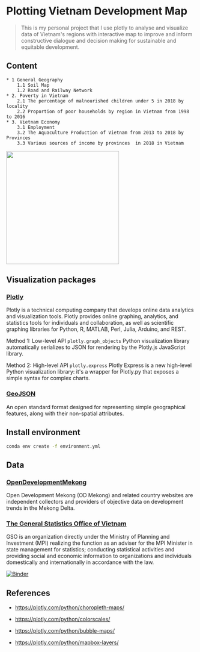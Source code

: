 # Plotting Vietnam Development Map

> This is my personal project that I use plotly to analyse and visualize data of Vietnam's regions with interactive map to improve and inform constructive dialogue and decision making for sustainable and equitable development.

## Content
    * 1 General Geography
        1.1 Soil Map
        1.2 Road and Railway Network
    * 2. Poverty in Vietnam
        2.1 The percentage of malnourished children under 5 in 2018 by locality
        2.2 Proportion of poor households by region in Vietnam from 1998 to 2016
    * 3. Vietnam Economy
        3.1 Employment
        3.2 The Aquaculture Production of Vietnam from 2013 to 2018 by Provinces
        3.3 Various sources of income by provinces  in 2018 in Vietnam

<img src="figures/vietnam_physio-2001.png" width=300>

## Visualization packages

### [Plotly](https://plotly.com/python/)
Plotly is a technical computing company that develops online data analytics and visualization tools. Plotly provides online graphing, analytics, and statistics tools for individuals and collaboration, as well as scientific graphing libraries for Python, R, MATLAB, Perl, Julia, Arduino, and REST.

Method 1: Low-level API `plotly.graph_objects`
Python visualization library automatically serializes to JSON for rendering by the Plotly.js JavaScript library.

Method 2: High-level API `plotly.express`
Plotly Express is a new high-level Python visualization library: it's a wrapper for Plotly.py that exposes a simple syntax for complex charts.

### [GeoJSON](https://geojson.org/)
An open standard format designed for representing simple geographical features, along with their non-spatial attributes.

## Install environment

```bash
conda env create -f environment.yml
```

## Data
### [OpenDevelopmentMekong](https://opendevelopmentmekong.net//)
Open Development Mekong (OD Mekong) and related country websites are independent collectors and providers of objective data on development trends in the Mekong Delta.

### [The General Statistics Office of Vietnam](https://www.gso.gov.vn/en/employment/)
GSO is an organization directly under the Ministry of Planning and Investment (MPI) realizing the function as an adviser for the MPI Minister in state management for statistics; conducting statistical activities and providing social and economic information to organizations and individuals domestically and internationally in accordance with the law.

[![Binder](https://mybinder.org/badge_logo.svg)](https://mybinder.org/v2/gh/Thu-Duong/plotting-geo-map/main?filepath=https%3A%2F%2Fgithub.com%2FThu-Duong%2Fplotting-geo-map%2Fblob%2Fmain%2FVietnam_Map.ipynb)

## References

- https://plotly.com/python/choropleth-maps/

- https://plotly.com/python/colorscales/

- https://plotly.com/python/bubble-maps/

- https://plotly.com/python/mapbox-layers/

